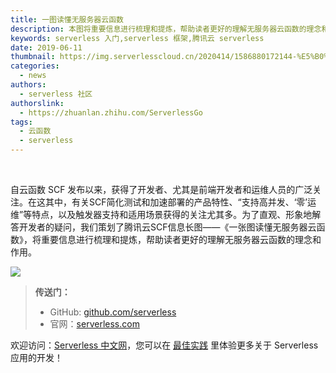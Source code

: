 ```yaml
---
title: 一图读懂无服务器云函数
description: 本图将重要信息进行梳理和提炼，帮助读者更好的理解无服务器云函数的理念和作用
keywords: serverless 入门,serverless 框架,腾讯云 serverless
date: 2019-06-11
thumbnail: https://img.serverlesscloud.cn/2020414/1586880172144-%E5%B0%81%E9%9D%A2%E5%9B%BE%20%284%29.png
categories:
  - news
authors:
  - serverless 社区
authorslink:
  - https://zhuanlan.zhihu.com/ServerlessGo
tags:
  - 云函数
  - serverless
---
```

​

自云函数 SCF 发布以来，获得了开发者、尤其是前端开发者和运维人员的广泛关注。在这其中，有关SCF简化测试和加速部署的产品特性、“支持高并发、‘零’运维”等特点，以及触发器支持和适用场景获得的关注尤其多。为了直观、形象地解答开发者的疑问，我们策划了腾讯云SCF信息长图——《一张图读懂无服务器云函数》，将重要信息进行梳理和提炼，帮助读者更好的理解无服务器云函数的理念和作用。


![](https://img.serverlesscloud.cn/qianyi/YHl6UWa9s61rDqAxSO7LWzsc8FQxPVyLcjWuZuEfBXOlPpFSRbHeVKJ0icpq9rMkEXN6zsDia9lUVqeGjia94fyyQ.jpg)


> **传送门：**
> - GitHub: [github.com/serverless](https://github.com/serverless/serverless/blob/master/README_CN.md) 
> - 官网：[serverless.com](https://serverless.com/)

欢迎访问：[Serverless 中文网](https://serverlesscloud.cn/)，您可以在 [最佳实践](https://serverlesscloud.cn/best-practice) 里体验更多关于 Serverless 应用的开发！

